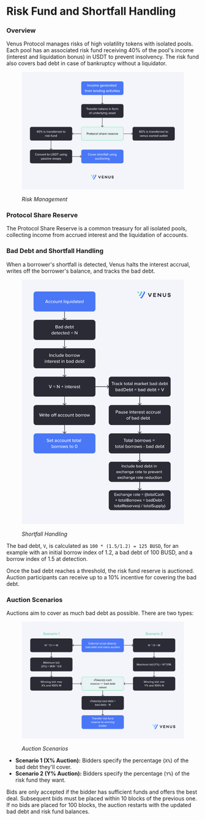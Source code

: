 # Risk Fund and Shortfall Handling

### Overview

Venus Protocol manages risks of high volatility tokens with isolated pools. Each pool has an associated risk fund receiving 40% of the pool's income (interest and liquidation bonus) in USDT to prevent insolvency. The risk fund also covers bad debt in case of bankruptcy without a liquidator.

<figure><img src="../.gitbook/assets/image.png" alt="" width="563"><figcaption><p><em>Risk Management</em></p></figcaption></figure>

### Protocol Share Reserve

The Protocol Share Reserve is a common treasury for all isolated pools, collecting income from accrued interest and the liquidation of accounts.

### Bad Debt and Shortfall Handling

When a borrower's shortfall is detected, Venus halts the interest accrual, writes off the borrower's balance, and tracks the bad debt.&#x20;

<figure><img src="../.gitbook/assets/image (6).png" alt="" width="563"><figcaption><p><em>Shortfall Handling</em> </p></figcaption></figure>

The bad debt, `V`, is calculated as `100 * (1.5/1.2) = 125 BUSD`, for an example with an initial borrow index of 1.2, a bad debt of 100 BUSD, and a borrow index of 1.5 at detection.

Once the bad debt reaches a threshold, the risk fund reserve is auctioned. Auction participants can receive up to a 10% incentive for covering the bad debt.

### Auction Scenarios

Auctions aim to cover as much bad debt as possible. There are two types:

<figure><img src="../.gitbook/assets/image (5).png" alt="" width="563"><figcaption><p><em>Auction Scenarios</em></p></figcaption></figure>

* **Scenario 1 (X% Auction):** Bidders specify the percentage (`X%`) of the bad debt they'll cover.
* **Scenario 2 (Y% Auction):** Bidders specify the percentage (`Y%`) of the risk fund they want.

Bids are only accepted if the bidder has sufficient funds and offers the best deal. Subsequent bids must be placed within 10 blocks of the previous one. If no bids are placed for 100 blocks, the auction restarts with the updated bad debt and risk fund balances.
